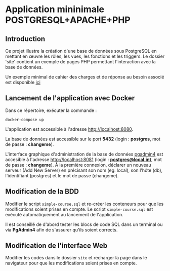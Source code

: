 Application mininimale POSTGRESQL+APACHE+PHP
=========

Introduction
---------------

Ce projet illustre la création d'une base de données sous PostgreSQL en mettant en œuvre les rôles, les vues, les fonctions et les triggers.
Le dossier 'site' contient un exemple de pages PHP permettant l'interaction avec la base de données.

Un exemple minimal de cahier des charges et de réponse au besoin associé est disponible [ici](./CDC.md)

Lancement de l'application avec Docker
---------------

Dans ce répertoire, exécuter la commande :
```
docker-compose up
```

L'application est accessible à l'adresse [http://localhost:8080](http://localhost:8080). 

La base de données est accessible sur le port **5432** (login : **postgres**, mot de passe : **changeme**).

L'interface graphique d'administration de la base de données [pgadmin4](https://www.pgadmin.org/) est accesible à l'adresse [http://localhost:8081](http://localhost:8081) (login : **postgres@local.int**, mot de passe : **changeme**). À la première connexion, déclarer un nouveau serveur (Add New Server) en précisant son nom (eg. local), son l'hôte (db), l'identifiant (postgres) et le mot de passe (changeme).

Modification de la BDD
---------------

Modifier le script `simple-course.sql` et re-créer les conteneurs pour que les modifications soient prises en compte. 
Le script `simple-course.sql` est exécuté automatiquement au lancement de l'application.

Il est conseillé de d'abord tester les blocs de code SQL dans un terminal ou via **PgAdmin4** afin de s'assurer qu'ils soient corrects.


Modification de l'interface Web
---------------

Modifier les codes dans le dossier `site` et recharger la page dans le navigateur pour que les modifications soient prises en compte.
